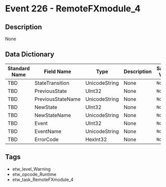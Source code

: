 # Event 226 - RemoteFXmodule_4

## Description
None

## Data Dictionary
|Standard Name|Field Name|Type|Description|Sample Value|
|---|---|---|---|---|
|TBD|StateTransition|UnicodeString|None|`None`|
|TBD|PreviousState|UInt32|None|`None`|
|TBD|PreviousStateName|UnicodeString|None|`None`|
|TBD|NewState|UInt32|None|`None`|
|TBD|NewStateName|UnicodeString|None|`None`|
|TBD|Event|UInt32|None|`None`|
|TBD|EventName|UnicodeString|None|`None`|
|TBD|ErrorCode|HexInt32|None|`None`|

## Tags
* etw_level_Warning
* etw_opcode_Runtime
* etw_task_RemoteFXmodule_4